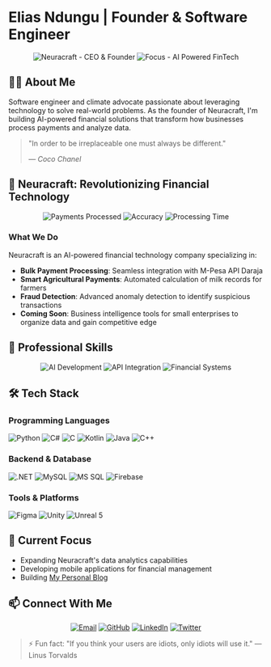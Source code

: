 # Elias Ndungu | Founder & Software Engineer

<div align="center">
  <img src="https://img.shields.io/badge/Neuracraft-CEO%20%26%20Founder-blue?style=for-the-badge" alt="Neuracraft - CEO & Founder"/>
  <img src="https://img.shields.io/badge/Focus-AI%20Powered%20FinTech-orange?style=for-the-badge" alt="Focus - AI Powered FinTech"/>
</div>

## 👨‍💻 About Me

Software engineer and climate advocate passionate about leveraging technology to solve real-world problems. As the founder of Neuracraft, I'm building AI-powered financial solutions that transform how businesses process payments and analyze data.

> "In order to be irreplaceable one must always be different."
>
> — <cite>Coco Chanel</cite>

## 🚀 Neuracraft: Revolutionizing Financial Technology

<div align="center">
  <img src="https://img.shields.io/badge/Payments%20Processed-$7.2M-success?style=for-the-badge" alt="Payments Processed"/>
  <img src="https://img.shields.io/badge/Accuracy-99.8%25-success?style=for-the-badge" alt="Accuracy"/>
  <img src="https://img.shields.io/badge/Processing%20Time-Seconds-success?style=for-the-badge" alt="Processing Time"/>
</div>

### What We Do
Neuracraft is an AI-powered financial technology company specializing in:

- **Bulk Payment Processing**: Seamless integration with M-Pesa API Daraja
- **Smart Agricultural Payments**: Automated calculation of milk records for farmers
- **Fraud Detection**: Advanced anomaly detection to identify suspicious transactions
- **Coming Soon**: Business intelligence tools for small enterprises to organize data and gain competitive edge

## 💼 Professional Skills

<div align="center">
  <img src="https://img.shields.io/badge/AI%20Development-★★★★★-blueviolet?style=for-the-badge" alt="AI Development"/>
  <img src="https://img.shields.io/badge/API%20Integration-★★★★★-blueviolet?style=for-the-badge" alt="API Integration"/>
  <img src="https://img.shields.io/badge/Financial%20Systems-★★★★★-blueviolet?style=for-the-badge" alt="Financial Systems"/>
</div>

## 🛠️ Tech Stack

### Programming Languages
<div align="left">
  <img src="https://img.shields.io/badge/python-3670A0?style=for-the-badge&logo=python&logoColor=ffdd54" alt="Python"/> 
  <img src="https://img.shields.io/badge/C%23-239120?style=for-the-badge&logo=c-sharp&logoColor=white" alt="C#"/>
  <img src="https://img.shields.io/badge/c-%2300599C.svg?style=for-the-badge&logo=c&logoColor=white" alt="C"/>
  <img src="https://img.shields.io/badge/Kotlin-0095D5?style=for-the-badge&logo=kotlin&logoColor=white" alt="Kotlin"/>
  <img src="https://img.shields.io/badge/Java-ED8B00?style=for-the-badge&logo=java&logoColor=white" alt="Java"/>
  <img src="https://img.shields.io/badge/C%2B%2B-00599C?style=for-the-badge&logo=c%2B%2B&logoColor=white" alt="C++"/>
</div>

### Backend & Database
<div align="left">
  <img src="https://img.shields.io/badge/.NET-5C2D91?style=for-the-badge&logo=.net&logoColor=white" alt=".NET"/>
  <img src="https://img.shields.io/badge/mysql-%2300f.svg?style=for-the-badge&logo=mysql&logoColor=white" alt="MySQL"/>
  <img src="https://img.shields.io/badge/Microsoft_SQL_Server-CC2927?style=for-the-badge&logo=microsoft-sql-server&logoColor=white" alt="MS SQL"/>
  <img src="https://img.shields.io/badge/firebase-%23039BE5.svg?style=for-the-badge&logo=firebase" alt="Firebase"/>
</div>

### Tools & Platforms
<div align="left">
  <img src="https://img.shields.io/badge/figma-%23F24E1E.svg?style=for-the-badge&logo=figma&logoColor=white" alt="Figma"/>
  <img src="https://img.shields.io/badge/Unity-100000?style=for-the-badge&logo=unity&logoColor=white" alt="Unity"/>
  <img src="https://img.shields.io/badge/Unreal%205-313131?style=for-the-badge&logo=unreal-engine&logoColor=white" alt="Unreal 5"/>
</div>

## 🌱 Current Focus
- Expanding Neuracraft's data analytics capabilities
- Developing mobile applications for financial management
- Building [My Personal Blog](https://eliasndungu.github.io/eliasndungu.io/)

## 📫 Connect With Me

<div align="center">
  <a href="mailto:eliasndungu254@gmail.com"><img src="https://img.shields.io/badge/Email-D14836?style=for-the-badge&logo=gmail&logoColor=white" alt="Email"/></a>
  <a href="https://www.github.com/eliasndungu" target="_blank" rel="noreferrer"><img src="https://img.shields.io/badge/GitHub-100000?style=for-the-badge&logo=github&logoColor=white" alt="GitHub"/></a>
  <a href="https://www.linkedin.com/in/elias-ndungu-278a21244/" target="_blank" rel="noreferrer"><img src="https://img.shields.io/badge/LinkedIn-0077B5?style=for-the-badge&logo=linkedin&logoColor=white" alt="LinkedIn"/></a>
  <a href="https://twitter.com/ndungu_elias45" target="_blank" rel="noreferrer"><img src="https://img.shields.io/badge/Twitter-1DA1F2?style=for-the-badge&logo=twitter&logoColor=white" alt="Twitter"/></a>
</div>

> ⚡ Fun fact: "If you think your users are idiots, only idiots will use it." — Linus Torvalds
